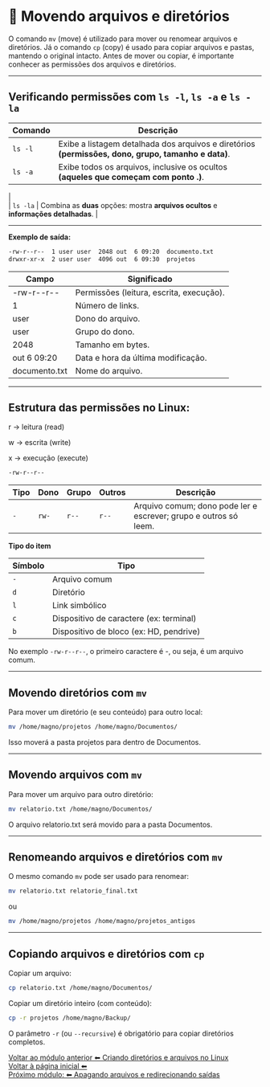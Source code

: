 # 📂 Movendo arquivos e diretórios  

O comando `mv` (move) é utilizado para mover ou renomear arquivos e diretórios.
Já o comando `cp` (copy) é usado para copiar arquivos e pastas, mantendo o original intacto.
Antes de mover ou copiar, é importante conhecer as permissões dos arquivos e diretórios.  
  
 ---  
    
## Verificando permissões com `ls -l`, `ls -a` e `ls -la`  

| **Comando** | **Descrição** |  
|-------------|---------------|
| `ls -l` | Exibe a listagem detalhada dos arquivos e diretórios **(permissões, dono, grupo, tamanho e data)**. |  
| `ls -a` | Exibe todos os arquivos, inclusive os ocultos **(aqueles que começam com ponto .)**.
 |  
| `ls -la` | Combina as **duas** opções: mostra **arquivos ocultos** e **informações detalhadas**. |  
  
   
---    
  
**Exemplo de saída:**  
```bash
-rw-r--r--  1 user user  2048 out  6 09:20  documento.txt  
drwxr-xr-x  2 user user  4096 out  6 09:30  projetos
```  

| Campo | Significado |  
|-------|-------------|  
| -rw-r--r-- | Permissões (leitura, escrita, execução). |  
| 1 | Número de links. |  
| user | Dono do arquivo. |  
| user | Grupo do dono. |  
| 2048 | Tamanho em bytes. |  
| out 6 09:20 | Data e hora da última modificação. |  
| documento.txt | Nome do arquivo. |  
  

---  
     
## Estrutura das permissões no Linux:

r → leitura (read)  

w → escrita (write)  

x → execução (execute)  

```bash
-rw-r--r--

```  
  
  
| **Tipo** | **Dono** | **Grupo** | **Outros** | **Descrição** |  
|----------|----------|-----------|------------|---------------|  
| `-` | `rw-` | `r--` | `r--` | Arquivo comum; dono pode ler e escrever; grupo e outros só leem. |  

**Tipo do item**  

| **Símbolo** | **Tipo** |
|-------------|----------|  
| `-` | Arquivo comum |  
| `d` | Diretório |  
| `l` |	Link simbólico |  
| `c` |	Dispositivo de caractere (ex: terminal) |  
| `b` |	Dispositivo de bloco (ex: HD, pendrive) |  

No exemplo `-rw-r--r--`, o primeiro caractere é -, ou seja, é um arquivo comum.  

---  
  
  
## Movendo diretórios com `mv`

Para mover um diretório (e seu conteúdo) para outro local:

```bash
mv /home/magno/projetos /home/magno/Documentos/
```
  
Isso moverá a pasta projetos para dentro de Documentos.  

---


## Movendo arquivos com `mv` 

Para mover um arquivo para outro diretório:

```bash
mv relatorio.txt /home/magno/Documentos/  
```  

O arquivo relatorio.txt será movido para a pasta Documentos.

---
  

## Renomeando arquivos e diretórios com `mv`

O mesmo comando `mv` pode ser usado para renomear:

```bash
mv relatorio.txt relatorio_final.txt
```  
ou  
```bash
mv /home/magno/projetos /home/magno/projetos_antigos
```  

---

  

## Copiando arquivos e diretórios com `cp`  

Copiar um arquivo:
```bash
cp relatorio.txt /home/magno/Documentos/  
```  
  
Copiar um diretório inteiro (com conteúdo):  
```bash
cp -r projetos /home/magno/Backup/  
```  
O parâmetro `-r` (ou `--recursive`) é obrigatório para copiar diretórios completos.  

  

[Voltar ao módulo anterior ⬅ Criando diretórios e arquivos no Linux](/diretorios.md)  
[Voltar à página inicial ⬅ ](/README.md)  
[Próximo módulo: ⬅ Apagando arquivos e redirecionando saídas](/apagando.md)   